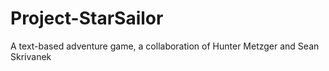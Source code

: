 # Project-StarSailor
A text-based adventure game, a collaboration of Hunter Metzger and Sean Skrivanek

